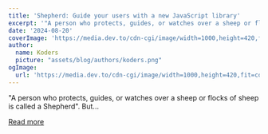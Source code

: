 ```yaml
---
title: 'Shepherd: Guide your users with a new JavaScript library'
excerpt: '"A person who protects, guides, or watches over a sheep or flocks of sheep is called a Shepherd". But...'
date: '2024-08-20'
coverImage: 'https://media.dev.to/cdn-cgi/image/width=1000,height=420,fit=cover,gravity=auto,format=auto/https%3A%2F%2Fdev-to-uploads.s3.amazonaws.com%2Fuploads%2Farticles%2Fpejxxo0p421ihxnnkss8.gif'
author:
  name: Koders
  picture: "assets/blog/authors/koders.png"
ogImage:
  url: 'https://media.dev.to/cdn-cgi/image/width=1000,height=420,fit=cover,gravity=auto,format=auto/https%3A%2F%2Fdev-to-uploads.s3.amazonaws.com%2Fuploads%2Farticles%2Fpejxxo0p421ihxnnkss8.gif'
---
```


"A person who protects, guides, or watches over a sheep or flocks of sheep is called a Shepherd". But...

[Read more](https://dev.to/rohan_sharma/devs-shepherding-with-shepherd-1jl2)
